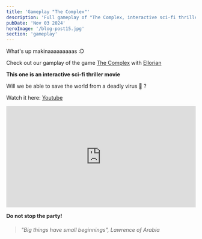```yaml
---
title: 'Gameplay "The Complex"'
description: 'Full gameplay of "The Complex, interactive sci-fi thriller movie".'
pubDate: 'Nov 03 2024'
heroImage: '/blog-post15.jpg'
section: 'gameplay'
---
```


What's up makinaaaaaaaaas :D

Check out our gamplay of the game <a href="https://store.steampowered.com/agecheck/app/1107790/" target="_blank">The Complex</a> with <a href="https://www.ellorian.es" target="_blank">Ellorian</a> 

**This one is an interactive sci-fi thriller movie**

Will we be able to save the world from a deadly virus &#128126; ?

Watch it here:
<a href="https://www.youtube.com/watch?v=CY6UfqpcBuo" target="_blank">Youtube</a>


<p align="center">
    <iframe width="100%" height="270vh" src="https://www.youtube.com/embed/CY6UfqpcBuo?si=3L1ZR-yYxNQG9gnU" title="YouTube video player" frameborder="0" allow="accelerometer; autoplay; clipboard-write; encrypted-media; gyroscope; picture-in-picture; web-share" referrerpolicy="strict-origin-when-cross-origin" allowfullscreen></iframe>
</p>


**Do not stop the party!**

> ###### "Big things have small beginnings", Lawrence of Arabia
